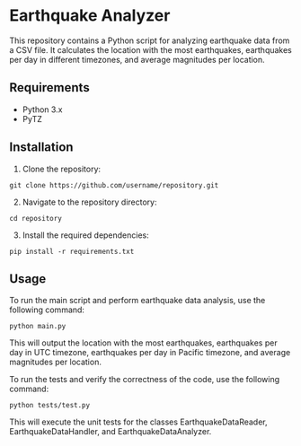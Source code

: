 # Earthquake Analyzer

This repository contains a Python script for analyzing earthquake data from a CSV file. It calculates the location with the most earthquakes, earthquakes per day in different timezones, and average magnitudes per location.

## Requirements

- Python 3.x
- PyTZ

## Installation

1. Clone the repository:

```shell
git clone https://github.com/username/repository.git
```

2. Navigate to the repository directory:

```shell
cd repository
```

3. Install the required dependencies:

```shell
pip install -r requirements.txt
```

## Usage

To run the main script and perform earthquake data analysis, use the following command:

```shell
python main.py
```

This will output the location with the most earthquakes, earthquakes per day in UTC timezone, earthquakes per day in Pacific timezone, and average magnitudes per location.

To run the tests and verify the correctness of the code, use the following command:

```shell
python tests/test.py
```
This will execute the unit tests for the classes EarthquakeDataReader, EarthquakeDataHandler, and EarthquakeDataAnalyzer.

